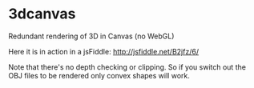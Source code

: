 3dcanvas
========

Redundant rendering of 3D in Canvas (no WebGL)

Here it is in action in a jsFiddle:
http://jsfiddle.net/B2jfz/6/

Note that there's no depth checking or clipping. So if you switch out the OBJ files to be rendered only convex shapes will work.
